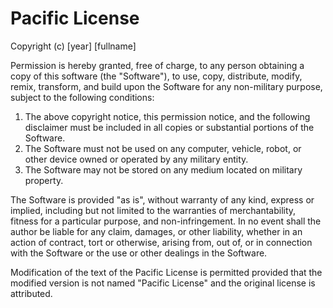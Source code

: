 # Pacific License

Copyright (c) [year] [fullname]

Permission is hereby granted, free of charge, to any person obtaining a copy of this software (the "Software"), to use, copy, distribute, modify, remix, transform, and build upon the Software for any non-military purpose, subject to the following conditions:
1. The above copyright notice, this permission notice, and the following disclaimer must be included in all copies or substantial portions of the Software.
2. The Software must not be used on any computer, vehicle, robot, or other device owned or operated by any military entity.
3. The Software may not be stored on any medium located on military property.

The Software is provided "as is", without warranty of any kind, express or implied, including but not limited to the warranties of merchantability, fitness for a particular purpose, and non-infringement. In no event shall the author be liable for any claim, damages, or other liability, whether in an action of contract, tort or otherwise, arising from, out of, or in connection with the Software or the use or other dealings in the Software.

Modification of the text of the Pacific License is permitted provided that the modified version is not named "Pacific License" and the original license is attributed.
